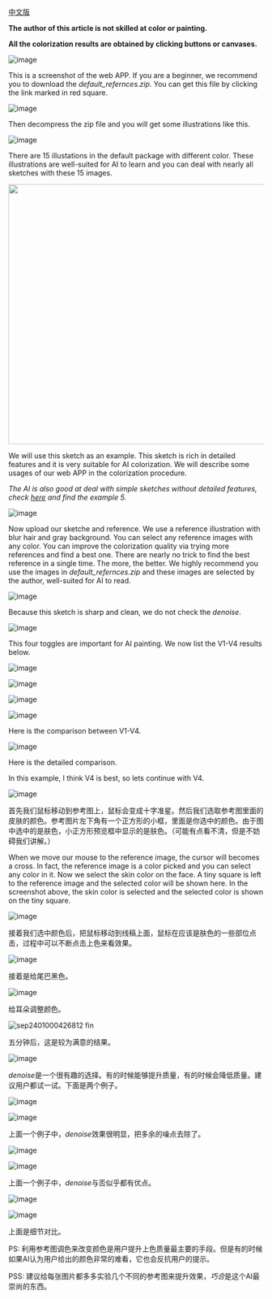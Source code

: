 [中文版](https://lllyasviel.github.io/chinese)

**The author of this article is not skilled at color or painting.**

**All the colorization results are obtained by clicking buttons or canvases.**

![image](https://user-images.githubusercontent.com/19834515/30780925-601df226-a148-11e7-9af2-1c3165bdd6f7.png)

This is a screenshot of the web APP. If you are a beginner, we recommend you to download the *default_refernces.zip*. You can get this file by clicking the link marked in red square.

![image](https://user-images.githubusercontent.com/19834515/30780911-3577021a-a148-11e7-85fd-b76eeea8a31a.png)

Then decompress the zip file and you will get some illustrations like this.

![image](https://user-images.githubusercontent.com/19834515/30780936-83e1c46c-a148-11e7-9e68-2eea4ad4639c.png)

There are 15 illustations in the default package with different color. These illustrations are well-suited for AI to learn and you can deal with nearly all sketches with these 15 images.

<img src="https://user-images.githubusercontent.com/19834515/30780973-55764520-a149-11e7-8539-a6ff758be8bf.jpg" height = "512"/>

We will use this sketch as an example. This sketch is rich in detailed features and it is very suitable for AI colorization. We will describe some usages of our web APP in the colorization procedure.

*The AI is also good at deal with simple sketches without detailed features, check [here](https://github.com/lllyasviel/style2paints/blob/master/README.md) and find the example 5.*

![image](https://user-images.githubusercontent.com/19834515/30781065-0a56eca0-a14b-11e7-8d9e-c9ca94ebdad5.png)

Now upload our sketche and reference. We use a reference illustration with blur hair and gray background. You can select any reference images with any color. You can improve the colorization quality via trying more references and find a best one. There are nearly no trick to find the best reference in a single time. The more, the better. We highly recommend you use the images in *default_refernces.zip* and these images are selected by the author, well-suited for AI to read.

![image](https://user-images.githubusercontent.com/19834515/30781114-d5fe5b5e-a14b-11e7-8d01-2f459a3baccf.png)

Because this sketch is sharp and clean, we do not check the *denoise*.

![image](https://user-images.githubusercontent.com/19834515/30781146-a850f95e-a14c-11e7-8f6d-ea45159979f1.png)

This four toggles are important for AI painting. We now list the V1-V4 results below.

![image](https://user-images.githubusercontent.com/19834515/30781175-f61130f0-a14c-11e7-90bc-e0643b830052.png)

![image](https://user-images.githubusercontent.com/19834515/30781183-17ca6f18-a14d-11e7-8975-78f79b22226a.png)

![image](https://user-images.githubusercontent.com/19834515/30781210-64efe372-a14d-11e7-9c69-7d213ad0f573.png)

![image](https://user-images.githubusercontent.com/19834515/30781221-950d49d2-a14d-11e7-8e4c-4a3a138ed9ac.png)

Here is the comparison between V1-V4.

![image](https://user-images.githubusercontent.com/19834515/30781245-1ebc5240-a14e-11e7-9c92-c70eae744af8.png)

Here is the detailed comparison.

In this example, I think V4 is best, so lets continue with V4.

![image](https://user-images.githubusercontent.com/19834515/30781636-81939cf0-a155-11e7-8f5f-b023cff12ad4.png)

首先我们鼠标移动到参考图上，鼠标会变成十字准星。然后我们选取参考图里面的皮肤的颜色。参考图片左下角有一个正方形的小框，里面是你选中的颜色。由于图中选中的是肤色，小正方形预览框中显示的是肤色。（可能有点看不清，但是不妨碍我们讲解。）

When we move our mouse to the reference image, the cursor will becomes a cross. In fact, the reference image is a color picked and you can select any color in it. Now we select the skin color on the face. A tiny square is left to the reference image and the selected color will be shown here. In the screenshot above, the skin color is selected and the selected color is shown on the tiny square.

![image](https://user-images.githubusercontent.com/19834515/30781698-5bf1aec8-a156-11e7-9ee5-01ada5f5b7b4.png)

接着我们选中颜色后，把鼠标移动到线稿上面，鼠标在应该是肤色的一些部位点击，过程中可以不断点击上色来看效果。

![image](https://user-images.githubusercontent.com/19834515/30781714-b948f3a6-a156-11e7-9e3c-1562bd6a33e1.png)

接着是给尾巴黑色。

![image](https://user-images.githubusercontent.com/19834515/30781725-f1555a50-a156-11e7-97ad-2c39fe5236cc.png)

给耳朵调整颜色。

![sep2401000426812 fin](https://user-images.githubusercontent.com/19834515/30781737-1599bf00-a157-11e7-8ddb-00de5416fe13.png)

五分钟后，这是较为满意的结果。

![image](https://user-images.githubusercontent.com/19834515/30781763-64f90538-a157-11e7-9394-2d32258721b1.png)

*denoise*是一个很有趣的选择。有的时候能够提升质量，有的时候会降低质量。建议用户都试一试。下面是两个例子。

![image](https://user-images.githubusercontent.com/19834515/30781776-dae78986-a157-11e7-9b13-ff99f8e8bd68.png)

![image](https://user-images.githubusercontent.com/19834515/30781779-eac9c666-a157-11e7-8006-392cd0da9782.png)

上面一个例子中，*denoise*效果很明显，把多余的噪点去除了。

![image](https://user-images.githubusercontent.com/19834515/30781819-a2338256-a158-11e7-81ee-ba49b59c2655.png)

![image](https://user-images.githubusercontent.com/19834515/30781800-4a0c909a-a158-11e7-8f7f-0ecc3e516e12.png)

上面一个例子中，*denoise*与否似乎都有优点。

![image](https://user-images.githubusercontent.com/19834515/30781836-f94e5282-a158-11e7-9c0d-de837895a02a.png)

![image](https://user-images.githubusercontent.com/19834515/30781837-fd071e90-a158-11e7-9e7c-43d49bdf3b68.png)

上面是细节对比。

PS: 利用参考图调色来改变颜色是用户提升上色质量最主要的手段。但是有的时候如果AI认为用户给出的颜色非常的难看，它也会反抗用户的提示。

PSS: 建议给每张图片都多多实验几个不同的参考图来提升效果，*巧合*是这个AI最崇尚的东西。
